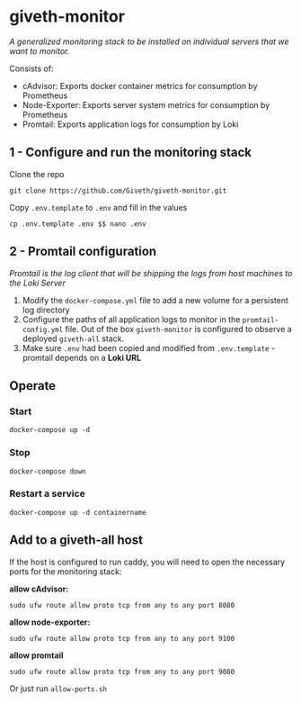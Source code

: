 # giveth-monitor

*A generalized monitoring stack to be installed on individual servers that we want to monitor.*

Consists of:

- cAdvisor: Exports docker container metrics for consumption by Prometheus
- Node-Exporter: Exports server system metrics for consumption by Prometheus
- Promtail: Exports application logs for consumption by Loki

## 1 - Configure and run the monitoring stack
Clone the repo
```
git clone https://github.com/Giveth/giveth-monitor.git
```
Copy `.env.template` to `.env` and fill in the values

```
cp .env.template .env $$ nano .env
```

## 2 - Promtail configuration

*Promtail is the log client that will be shipping the logs from host machines to the Loki Server*

1. Modify the `docker-compose.yml` file to add a new volume for a persistent log directory
2. Configure the paths of all application logs to monitor in the `promtail-config.yml` file. Out of the box `giveth-monitor` is configured to observe a deployed `giveth-all` stack.
3. Make sure `.env` had been copied and modified from `.env.template` - promtail depends on a **Loki URL**

## Operate

### Start

```
docker-compose up -d
```

### Stop

```
docker-compose down
```

### Restart a service

```
docker-compose up -d containername
```

## Add to a giveth-all host

If the host is configured to run caddy, you will need to open the necessary ports for the monitoring stack:


**allow cAdvisor:**
```
sudo ufw route allow proto tcp from any to any port 8080
```

**allow node-exporter:**
```
sudo ufw route allow proto tcp from any to any port 9100
```

**allow promtail**
```
sudo ufw route allow proto tcp from any to any port 9080
```

Or just run `allow-ports.sh`
